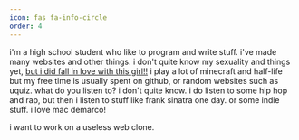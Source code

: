 ```yaml
---
icon: fas fa-info-circle
order: 4
---
```


i'm a high school student who like to program and write stuff. i've made many websites and other things.
i don't quite know my sexuality and things yet, [but i did fall in love with this girl!!](https://blogspace.jackpurrin.me/posts/love/)
i play a lot of minecraft and half-life but my free time is usually spent on github, or random websites such as uquiz. 
what do you listen to? i don't quite know. i do listen to some hip hop and rap, but then i listen to stuff like frank sinatra one day. or some indie stuff. i love mac demarco!

i want to work on a useless web clone.
